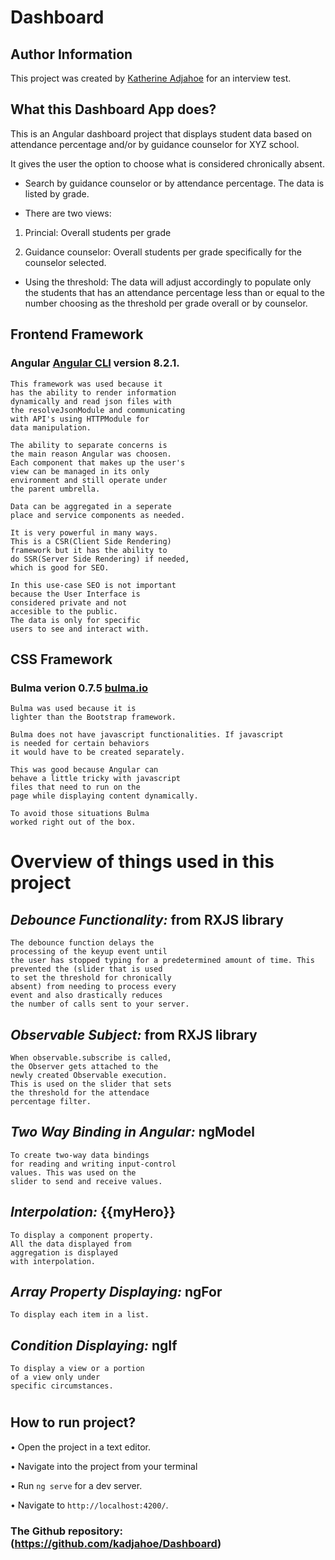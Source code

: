 # Dashboard

## Author Information

This project was created by [Katherine Adjahoe](http://katherineadjahoe.com) for an interview test.

## **What this Dashboard App does?**

This is an Angular dashboard project that displays student data based on attendance percentage and/or by guidance counselor for XYZ school.

It gives the user the option to choose what is considered chronically absent.

- Search by guidance counselor or by attendance percentage. The data is listed by grade.

- There are two views:

1. Princial: Overall students per grade

2. Guidance counselor: Overall students per grade specifically for the counselor selected.

- Using the threshold:
  The data will adjust accordingly to populate only the students that has an attendance percentage less than or equal to the number choosing as the threshold per grade overall or by counselor.

## **Frontend Framework**

### Angular [Angular CLI](https://github.com/angular/angular-cli) version 8.2.1.

    This framework was used because it
    has the ability to render information
    dynamically and read json files with
    the resolveJsonModule and communicating
    with API's using HTTPModule for
    data manipulation.

    The ability to separate concerns is
    the main reason Angular was choosen.
    Each component that makes up the user's
    view can be managed in its only
    environment and still operate under
    the parent umbrella.

    Data can be aggregated in a seperate
    place and service components as needed.

    It is very powerful in many ways.
    This is a CSR(Client Side Rendering)
    framework but it has the ability to
    do SSR(Server Side Rendering) if needed,
    which is good for SEO.

    In this use-case SEO is not important
    because the User Interface is
    considered private and not
    accesible to the public.
    The data is only for specific
    users to see and interact with.

## **CSS Framework**

### Bulma verion 0.7.5 [bulma.io](https://bulma.io)

    Bulma was used because it is
    lighter than the Bootstrap framework.

    Bulma does not have javascript functionalities. If javascript
    is needed for certain behaviors
    it would have to be created separately.

    This was good because Angular can
    behave a little tricky with javascript
    files that need to run on the
    page while displaying content dynamically.

    To avoid those situations Bulma
    worked right out of the box.

# Overview of things used in this project

## _Debounce Functionality:_ from RXJS library

    The debounce function delays the
    processing of the keyup event until
    the user has stopped typing for a predetermined amount of time. This
    prevented the (slider that is used
    to set the threshold for chronically
    absent) from needing to process every
    event and also drastically reduces
    the number of calls sent to your server.

## _Observable Subject:_ from RXJS library

    When observable.subscribe is called,
    the Observer gets attached to the
    newly created Observable execution.
    This is used on the slider that sets
    the threshold for the attendace
    percentage filter.

## _Two Way Binding in Angular:_ ngModel

    To create two-way data bindings
    for reading and writing input-control
    values. This was used on the
    slider to send and receive values.

## _Interpolation:_ {{myHero}}

    To display a component property.
    All the data displayed from
    aggregation is displayed
    with interpolation.

## _Array Property Displaying:_ ngFor

    To display each item in a list.

## _Condition Displaying:_ ngIf

    To display a view or a portion
    of a view only under
    specific circumstances.

#

## **How to run project?**

• Open the project in a text editor.

• Navigate into the project from your terminal

• Run `ng serve` for a dev server.

• Navigate to `http://localhost:4200/`.

### The Github repository: (https://github.com/kadjahoe/Dashboard)
